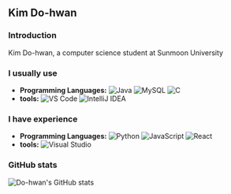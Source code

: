 ## Kim Do-hwan

### Introduction
Kim Do-hwan, a computer science student at Sunmoon University

### I usually use
- **Programming Languages:** 
  ![Java](https://img.shields.io/badge/Java-007396?style=flat-square&logo=java&logoColor=white)
  ![MySQL](https://img.shields.io/badge/MySQL-4479A1?style=flat-square&logo=mysql&logoColor=white)
  ![C](https://img.shields.io/badge/C-A8B9CC?style=flat-square&logo=c&logoColor=white)
- **tools:** 
  ![VS Code](https://img.shields.io/badge/VS%20Code-007ACC?style=flat-square&logo=visual-studio-code&logoColor=white)
  ![IntelliJ IDEA](https://img.shields.io/badge/IntelliJ%20IDEA-000000?style=flat-square&logo=intellij-idea&logoColor=white)

### I have experience
- **Programming Languages:** 
  ![Python](https://img.shields.io/badge/Python-3776AB?style=flat-square&logo=python&logoColor=white)
  ![JavaScript](https://img.shields.io/badge/JavaScript-F7DF1E?style=flat-square&logo=javascript&logoColor=black)
  ![React](https://img.shields.io/badge/React-61DAFB?style=flat-square&logo=react&logoColor=black)
- **tools:** 
  ![Visual Studio](https://img.shields.io/badge/Visual%20Studio-5C2D91?style=flat-square&logo=visual-studio&logoColor=white)


### GitHub stats
![Do-hwan's GitHub stats](https://github-readme-stats.vercel.app/api?username=Dohwan&show_icons=true&theme=radical)



